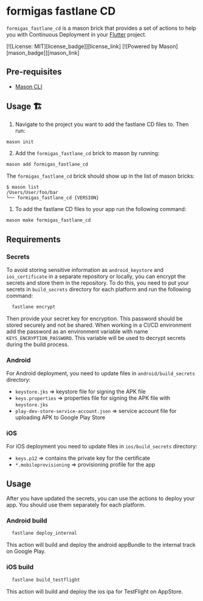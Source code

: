 # formigas fastlane CD

`formigas_fastlane_cd` is a mason brick that provides a set of actions to help you with Continuous Deployment in your [Flutter][flutter_link] project.

[![License: MIT][license_badge]][license_link]
[![Powered by Mason][mason_badge]][mason_link]

## Pre-requisites

- [Mason CLI][mason_cli_link]

## Usage 🏗️

1. Navigate to the project you want to add the fastlane CD files to. Then run:
```sh
mason init
```
2. Add the `formigas_fastlane_cd` brick to mason by running:
```sh
mason add formigas_fastlane_cd
```
The `formigas_fastlane_cd` brick should show up in the list of mason bricks:
```
$ mason list
/Users/User/foo/bar
└── formigas_fastlane_cd {VERSION}
```
1. To add the fastlane CD files to your app run the following command:
```sh
mason make formigas_fastlane_cd
```

## Requirements

### Secrets

To avoid storing sensitive information as `android_keystore` and `ios_certificate` in a separate repository or locally, you can encrypt the secrets and store them in the repository. To do this, you need to put your secrets in `build_secrets` directory for each platform and run the following
command:

```bash
  fastlane encrypt
```

Then provide your secret key for encryption. This password should be stored securely and not be shared. When working in a CI/CD environment add the password as an environment variable with name `KEYS_ENCRYPTION_PASSWORD`. This variable will be used to decrypt secrets during the build process.

### Android

For Android deployment, you need to update files in `android/build_secrets` directory:

* `keystore.jks`    => keystore file for signing the APK file
* `keys.properties` => properties file for signing the APK file with `keystore.jks`
* `play-dev-store-service-account.json` => service account file for uploading APK to Google Play Store

### iOS

For iOS deployment you need to update files in `ios/build_secrets` directory:

* `keys.p12` => contains the private key for the certificate
* `*.mobileprovisioning` => provisioning profile for the app

## Usage

After you have updated the secrets, you can use the actions to deploy your app. You should use them separately for each platform.

### Android build

```bash
  fastlane deploy_internal
```

This action will build and deploy the android appBundle to the internal track on Google Play.

### iOS build

```bash
  fastlane build_testflight
```

This action will build and deploy the ios ipa for TestFlight on AppStore.



[mason_cli_link]: https://github.com/felangel/mason/tree/master/packages/mason_cli
[flutter_link]:https://flutter.dev/
